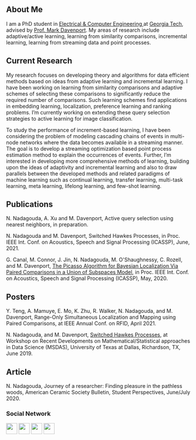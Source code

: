 ## About Me

I am a PhD student in <a href="https://www.ece.gatech.edu/" target="_blank">Electrical & Computer Engineering </a> at <a href="https://www.gatech.edu/" target="_blank"> Georgia Tech</a>, advised by <a href="https://www.mdav.ece.gatech.edu/" target="_blank">Prof. Mark Davenport</a>. My areas of research include adaptive/active learning, learning from similarity comparisons, incremental learning, learning from streaming data and point processes.

## Current Research

My research focuses on developing theory and algorithms for data efficient methods based on ideas from adaptive learning and incremental learning. I have been working on learning from similarity comparisons and adaptive schemes of selecting these comparisons to significantly reduce the required number of comparisons. Such learning schemes find applications in embedding learning, localization, preference learning and ranking problems. I’m currently working on extending these query selection strategies to active learning for image classification. 

To study the performance of increment-based learning, I have been considering the problem of modeling cascading chains of events in multi-node networks where the data becomes available in a streaming manner. The goal is to develop a streaming optimization based point process estimation method to explain the occurrences of events. Further, I’m interested in developing more comprehensive methods of learning, building upon the ideas of adaptivity and incremental learning and also to draw parallels between the developed methods and related paradigms of machine learning such as continual learning, transfer learning, multi-task learning, meta learning, lifelong learning, and few-shot learning.

## Publications

N. Nadagouda, A. Xu and M. Davenport, Active query selection using nearest neighbors, in preparation. 

N. Nadagouda and M. Davenport, Switched Hawkes Processes, in Proc. IEEE Int. Conf. on Acoustics, Speech and Signal Processing (ICASSP), June, 2021.

G. Canal, M. Connor, J. Jin, N. Nadagouda, M. O'Shaughnessy, C. Rozell, and M. Davenport,  <a href="/docs/papers/icassp-2020.pdf" target="_blank">The Picasso Algorithm for Bayesian Localization Via Paired Comparisons in a Union of Subspaces Model</a>,  in Proc. IEEE Int. Conf. on Acoustics, Speech and Signal Processing (ICASSP), May, 2020. 
 
## Posters

Y. Teng, A. Mamuye, E. Mo, K. Zhu, R. Walker, N. Nadagouda, and M. Davenport, Range-Only Simultaneous Localization and Mapping using Paired Comparisons, at IEEE Annual Conf. on RFID, April 2021.

N. Nadagouda, and M. Davenport, <a href="/docs/papers/Namrata_poster.pdf" target="_blank">Switched Hawkes Processes</a>, at Workshop on Recent Developments on Mathematical/Statistical approaches in Data Science (MSDAS), University of Texas at Dallas, Richardson, TX, June 2019.

## Article 

N. Nadagouda, Journey of a researcher: Finding pleasure in the pathless woods, American Ceramic Society Bulletin, Student Perspectives, June/July 2020.

### Social Network
<p float="left">
<a href="https://scholar.google.com/citations?user=WPOYaFAAAAAJ&hl=en" target="_blank"><img src="https://nnadagouda95.github.io/images/google-scholar-logo.png" height="30" width="30" /></a>
<a href="mailto:namrata.nadagouda@gatech.edu" target="_blank"><img src="https://nnadagouda95.github.io/images/email-logo.png" height="30" width="30" /></a>
<a href="https://www.linkedin.com/in/namratanadagouda/" target="_blank"><img src="https://nnadagouda95.github.io/images/linkedin-logo-2.png" height="30" width="30" /></a>
<a href="https://github.com/nnadagouda95" target="_blank"><img src="https://nnadagouda95.github.io/images/GitHub-logo-crop.png" height="30" width="30" /></a>
</p>

